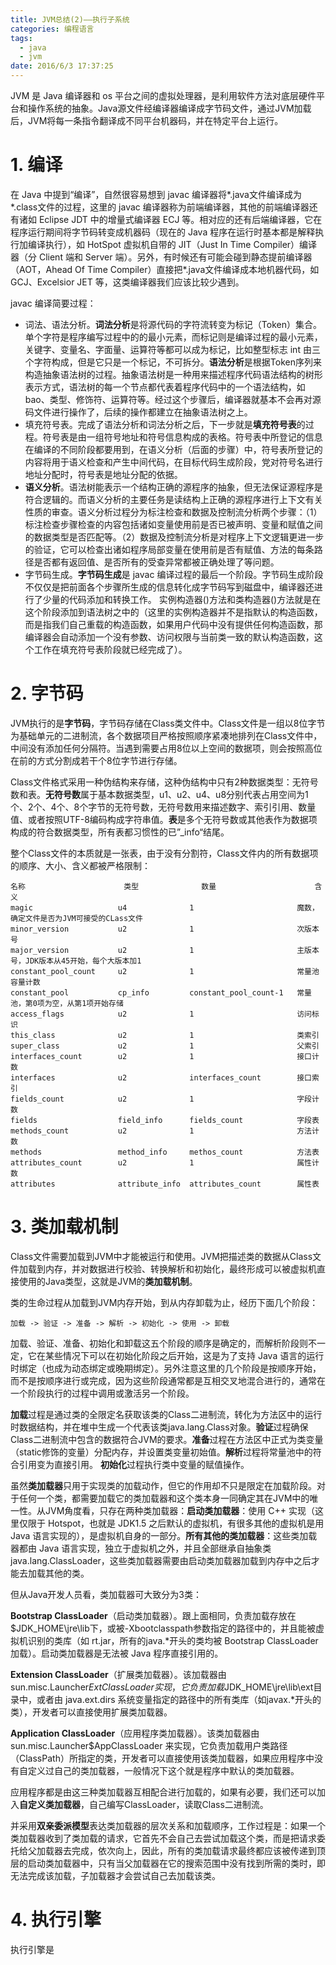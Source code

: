 ```yaml
---
title: JVM总结(2)——执行子系统
categories: 编程语言
tags: 
  - java
  - jvm
date: 2016/6/3 17:37:25
---
```


JVM 是 Java 编译器和 os 平台之间的虚拟处理器，是利用软件方法对底层硬件平台和操作系统的抽象。Java源文件经编译器编译成字节码文件，通过JVM加载后，JVM将每一条指令翻译成不同平台机器码，并在特定平台上运行。

# 1. 编译

在 Java 中提到“编译”，自然很容易想到 javac 编译器将*.java文件编译成为*.class文件的过程，这里的 javac 编译器称为前端编译器，其他的前端编译器还有诸如 Eclipse JDT 中的增量式编译器 ECJ 等。相对应的还有后端编译器，它在程序运行期间将字节码转变成机器码（现在的 Java 程序在运行时基本都是解释执行加编译执行），如 HotSpot 虚拟机自带的 JIT（Just In Time Compiler）编译器（分 Client 端和 Server 端）。另外，有时候还有可能会碰到静态提前编译器（AOT，Ahead Of Time Compiler）直接把*.java文件编译成本地机器代码，如 GCJ、Excelsior JET 等，这类编译器我们应该比较少遇到。

javac 编译简要过程：

* 词法、语法分析。**词法分析**是将源代码的字符流转变为标记（Token）集合。单个字符是程序编写过程中的的最小元素，而标记则是编译过程的最小元素，关键字、变量名、字面量、运算符等都可以成为标记，比如整型标志 int 由三个字符构成，但是它只是一个标记，不可拆分。**语法分析**是根据Token序列来构造抽象语法树的过程。抽象语法树是一种用来描述程序代码语法结构的树形表示方式，语法树的每一个节点都代表着程序代码中的一个语法结构，如 bao、类型、修饰符、运算符等。经过这个步骤后，编译器就基本不会再对源码文件进行操作了，后续的操作都建立在抽象语法树之上。
* 填充符号表。完成了语法分析和词法分析之后，下一步就是**填充符号表**的过程。符号表是由一组符号地址和符号信息构成的表格。符号表中所登记的信息在编译的不同阶段都要用到，在语义分析（后面的步骤）中，符号表所登记的内容将用于语义检查和产生中间代码，在目标代码生成阶段，党对符号名进行地址分配时，符号表是地址分配的依据。
* **语义分析**。语法树能表示一个结构正确的源程序的抽象，但无法保证源程序是符合逻辑的。而语义分析的主要任务是读结构上正确的源程序进行上下文有关性质的审查。语义分析过程分为标注检查和数据及控制流分析两个步骤：（1）标注检查步骤检查的内容包括诸如变量使用前是否已被声明、变量和赋值之间的数据类型是否匹配等。（2）数据及控制流分析是对程序上下文逻辑更进一步的验证，它可以检查出诸如程序局部变量在使用前是否有赋值、方法的每条路径是否都有返回值、是否所有的受查异常都被正确处理了等问题。
* 字节码生成。**字节码生成**是 javac 编译过程的最后一个阶段。字节码生成阶段不仅仅是把前面各个步骤所生成的信息转化成字节码写到磁盘中，编译器还进行了少量的代码添加和转换工作。 实例构造器()方法和类构造器()方法就是在这个阶段添加到语法树之中的（这里的实例构造器并不是指默认的构造函数，而是指我们自己重载的构造函数，如果用户代码中没有提供任何构造函数，那编译器会自动添加一个没有参数、访问权限与当前类一致的默认构造函数，这个工作在填充符号表阶段就已经完成了）。


# 2. 字节码

JVM执行的是**字节码**，字节码存储在Class类文件中。Class文件是一组以8位字节为基础单元的二进制流，各个数据项目严格按照顺序紧凑地排列在Class文件中，中间没有添加任何分隔符。当遇到需要占用8位以上空间的数据项，则会按照高位在前的方式分割成若干个8位字节进行存储。

Class文件格式采用一种伪结构来存储，这种伪结构中只有2种数据类型：无符号数和表。**无符号数**属于基本数据类型，u1、u2、u4、u8分别代表占用空间为1个、2个、4个、8个字节的无符号数，无符号数用来描述数字、索引引用、数量值、或者按照UTF-8编码构成字符串值。**表**是多个无符号数或其他表作为数据项构成的符合数据类型，所有表都习惯性的已”_info“结尾。

整个Class文件的本质就是一张表，由于没有分割符，Class文件内的所有数据项的顺序、大小、含义都被严格限制：

	名称						类型				数量						含义
	magic 					u4 				1						魔数，确定文件是否为JVM可接受的CLass文件
	minor_version			u2				1						次版本号
	major_version			u2				1						主版本号，JDK版本从45开始，每个大版本加1
	constant_pool_count		u2				1						常量池容量计数
	constant_pool 			cp_info			constant_pool_count-1	常量池，第0项为空，从第1项开始存储
	access_flags			u2				1						访问标识
	this_class				u2				1						类索引
	super_class				u2				1						父索引
	interfaces_count		u2				1						接口计数
	interfaces 				u2				interfaces_count		接口索引
	fields_count			u2				1						字段计数
	fields 					field_info		fields_count			字段表
	methods_count			u2				1						方法计数
	methods 				method_info		methos_count 			方法表
	attributes_count		u2				1						属性计数
	attributes 				attribute_info	attributes_count		属性表

# 3. 类加载机制

Class文件需要加载到JVM中才能被运行和使用。JVM把描述类的数据从Class文件加载到内存，并对数据进行校验、转换解析和初始化，最终形成可以被虚拟机直接使用的Java类型，这就是JVM的**类加载机制**。

类的生命过程从加载到JVM内存开始，到从内存卸载为止，经历下面几个阶段：

	加载 -> 验证 -> 准备 -> 解析 -> 初始化 -> 使用 -> 卸载

加载、验证、准备、初始化和卸载这五个阶段的顺序是确定的，而解析阶段则不一定，它在某些情况下可以在初始化阶段之后开始，这是为了支持 Java 语言的运行时绑定（也成为动态绑定或晚期绑定）。另外注意这里的几个阶段是按顺序开始，而不是按顺序进行或完成，因为这些阶段通常都是互相交叉地混合进行的，通常在一个阶段执行的过程中调用或激活另一个阶段。

**加载**过程是通过类的全限定名获取该类的Class二进制流，转化为方法区中的运行时数据结构，并在堆中生成一个代表该类java.lang.Class对象。**验证**过程确保Class二进制流中包含的数据符合JVM的要求。**准备**过程在方法区中正式为类变量（static修饰的变量）分配内存，并设置类变量初始值。**解析**过程将常量池中的符合引用变为直接引用。
**初始化**过程执行类中变量的赋值操作。

虽然**类加载器**只用于实现类的加载动作，但它的作用却不只是限定在加载阶段。对于任何一个类，都需要加载它的类加载器和这个类本身一同确定其在JVM中的唯一性。从JVM角度看，只存在两种类加载器：**启动类加载器**：使用 C++ 实现（这里仅限于 Hotspot，也就是 JDK1.5 之后默认的虚拟机，有很多其他的虚拟机是用 Java 语言实现的），是虚拟机自身的一部分。**所有其他的类加载器**：这些类加载器都由 Java 语言实现，独立于虚拟机之外，并且全部继承自抽象类 java.lang.ClassLoader，这些类加载器需要由启动类加载器加载到内存中之后才能去加载其他的类。

但从Java开发人员看，类加载器可大致分为3类：

**Bootstrap ClassLoader**（启动类加载器）。跟上面相同，负责加载存放在$JDK_HOME\jre\lib下，或被-Xbootclasspath参数指定的路径中的，并且能被虚拟机识别的类库（如 rt.jar，所有的java.*开头的类均被 Bootstrap ClassLoader 加载）。启动类加载器是无法被 Java 程序直接引用的。

**Extension ClassLoader**（扩展类加载器）。该加载器由sun.misc.Launcher$ExtClassLoader实现，它负责加载$JDK_HOME\jre\lib\ext目录中，或者由 java.ext.dirs 系统变量指定的路径中的所有类库（如javax.*开头的类），开发者可以直接使用扩展类加载器。

**Application ClassLoader**（应用程序类加载器）。该类加载器由 sun.misc.Launcher$AppClassLoader 来实现，它负责加载用户类路径（ClassPath）所指定的类，开发者可以直接使用该类加载器，如果应用程序中没有自定义过自己的类加载器，一般情况下这个就是程序中默认的类加载器。

应用程序都是由这三种类加载器互相配合进行加载的，如果有必要，我们还可以加入**自定义类加载器**，自己编写ClassLoader，读取Class二进制流。

并采用**双亲委派模型**表达类加载器的层次关系和加载顺序，工作过程是：如果一个类加载器收到了类加载的请求，它首先不会自己去尝试加载这个类，而是把请求委托给父加载器去完成，依次向上，因此，所有的类加载请求最终都应该被传递到顶层的启动类加载器中，只有当父加载器在它的搜索范围中没有找到所需的类时，即无法完成该加载，子加载器才会尝试自己去加载该类。

# 4. 执行引擎

执行引擎是


